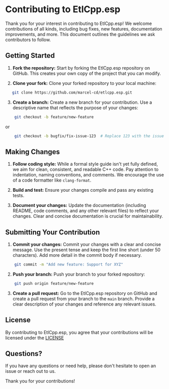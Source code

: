 # Contributing to EtlCpp.esp

Thank you for your interest in contributing to EtlCpp.esp! We welcome contributions
of all kinds, including bug fixes, new features, documentation improvements,
and more.  This document outlines the guidelines we ask contributors to follow.

## Getting Started

1. **Fork the repository:** Start by forking the EtlCpp.esp repository on GitHub. This creates your own copy of the project that you can modify.

2. **Clone your fork:** Clone your forked repository to your local machine:

```bash
   git clone https://github.com/marcel-cd/etlcpp.esp.git
```

3.  **Create a branch:** Create a new branch for your contribution.  Use a descriptive name that reflects the purpose of your changes:

```bash
    git checkout -b feature/new-feature
```

or

```bash
    git checkout -b bugfix/fix-issue-123  # Replace 123 with the issue number
```

## Making Changes

1.  **Follow coding style:**  While a formal style guide isn't yet fully defined, we aim for clean, consistent, and readable C++ code.  Pay attention to indentation, naming conventions, and comments.  We encourage the use of a code formatter like `clang-format`.

2.  **Build and test:**  Ensure your changes compile and pass any existing tests. 

3.  **Document your changes:**  Update the documentation (including README, code comments, and any other relevant files) to reflect your changes.  Clear and concise documentation is crucial for maintainability.

## Submitting Your Contribution

1.  **Commit your changes:** Commit your changes with a clear and concise message.  Use the present tense and keep the first line short (under 50 characters).  Add more detail in the commit body if necessary.

```bash
    git commit -m "Add new feature: Support for XYZ"
```

2.  **Push your branch:** Push your branch to your forked repository:

```bash
    git push origin feature/new-feature
```

3.  **Create a pull request:**  Go to the EtlCpp.esp repository on GitHub and create a pull request from your branch to the `main` branch.  Provide a clear description of your changes and reference any relevant issues.

## License

By contributing to EtlCpp.esp, you agree that your contributions will be licensed under the [LICENSE](https://github.com/marcel-cd/etlcpp.esp/blob/master/LICENSE.md)

## Questions?

If you have any questions or need help, please don't hesitate to open an issue or reach out to us.

Thank you for your contributions!

